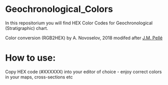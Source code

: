 # Geochronological_Colors
In this repositorium you will find HEX Color Codes for Geochronological (Stratigraphic) chart.


Color conversion (RGB2HEX) by A. Novoselov, 2018 modifed after [J.M. Pellé](https://engineering.purdue.edu/Stratigraphy/charts/RGB.pdf)
# How to use:
Copy HEX code (#XXXXXX) into your editor of choice - enjoy correct colors in your maps, cross-sections etc
